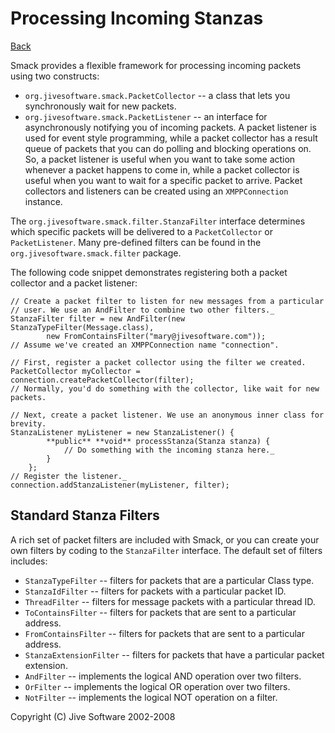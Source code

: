 Processing Incoming Stanzas
===========================

[Back](index.md)

Smack provides a flexible framework for processing incoming packets using two
constructs:

  * `org.jivesoftware.smack.PacketCollector` -- a class that lets you synchronously wait for new packets.
  * `org.jivesoftware.smack.PacketListener` -- an interface for asynchronously notifying you of incoming packets.  A packet listener is used for event style programming, while a packet collector has a result queue of packets that you can do polling and blocking operations on. So, a packet listener is useful when you want to take some action whenever a packet happens to come in, while a packet collector is useful when you want to wait for a specific packet to arrive. Packet collectors and listeners can be created using an `XMPPConnection` instance.

The `org.jivesoftware.smack.filter.StanzaFilter` interface determines which
specific packets will be delivered to a `PacketCollector` or `PacketListener`.
Many pre-defined filters can be found in the `org.jivesoftware.smack.filter`
package.

The following code snippet demonstrates registering both a packet collector
and a packet listener:

```
// Create a packet filter to listen for new messages from a particular
// user. We use an AndFilter to combine two other filters._
StanzaFilter filter = new AndFilter(new StanzaTypeFilter(Message.class),
		new FromContainsFilter("mary@jivesoftware.com"));
// Assume we've created an XMPPConnection name "connection".

// First, register a packet collector using the filter we created.
PacketCollector myCollector = connection.createPacketCollector(filter);
// Normally, you'd do something with the collector, like wait for new packets.

// Next, create a packet listener. We use an anonymous inner class for brevity.
StanzaListener myListener = new StanzaListener() {
		**public** **void** processStanza(Stanza stanza) {
			// Do something with the incoming stanza here._
		}
	};
// Register the listener._
connection.addStanzaListener(myListener, filter);
```

Standard Stanza Filters
-----------------------

A rich set of packet filters are included with Smack, or you can create your
own filters by coding to the `StanzaFilter` interface. The default set of
filters includes:

  * `StanzaTypeFilter` -- filters for packets that are a particular Class type.
  * `StanzaIdFilter` -- filters for packets with a particular packet ID.
  * `ThreadFilter` -- filters for message packets with a particular thread ID.
  * `ToContainsFilter` -- filters for packets that are sent to a particular address.
  * `FromContainsFilter` -- filters for packets that are sent to a particular address.
  * `StanzaExtensionFilter` -- filters for packets that have a particular packet extension.
  * `AndFilter` -- implements the logical AND operation over two filters.
  * `OrFilter` -- implements the logical OR operation over two filters.
  * `NotFilter` -- implements the logical NOT operation on a filter.

Copyright (C) Jive Software 2002-2008
